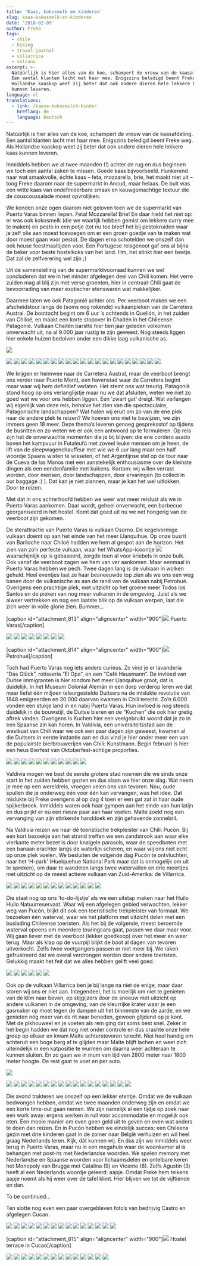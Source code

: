 ```yaml
---
title: 'Kaas, kokosmelk en kinderen'
slug: kaas-kokosmelk-en-kinderen
date: '2018-02-09'
author: Freke
tags:
  - chile
  - hiking
  - travel-journal
  - villarrica
  - volcano
excerpt: >-
  Natúúrlijk is hier alles van de koe, schampert de vrouw van de kaasafdeling.
  Een aantal klanten lacht met haar mee. Enigszins beledigd beent Freke weg. Als
  Hollandse kaaskop weet zij beter dat ook andere dieren hele lekkere kaas
  kunnen leveren.
language: nl
translations:
  - link: /kaese-kokosmilch-kinder
    hreflang: de
    language: Deutsch
---
```


Natúúrlijk is hier alles van de koe, schampert de vrouw van de kaasafdeling. Een aantal klanten lacht met haar mee. Enigszins beledigd beent Freke weg. Als Hollandse kaaskop weet zij beter dat ook andere dieren hele lekkere kaas kunnen leveren.

Inmiddels hebben we al twee maanden (!) achter de rug en dus beginnen we toch een aantal zaken te missen. Goede kaas bijvoorbeeld. Hunkerend naar wat smaakvolle, échte kaas – feta, mozzarella, brie, het maakt niet uit – toog Freke daarom naar de supermarkt in Ancud, maar helaas. De buit was een witte kaas van ondefinieerbare smaak en kauwgomachtige textuur die de couscoussalade moest opvrolijken.

We konden onze ogen daarom niet geloven toen we de supermarkt van Puerto Varas binnen liepen. Feta! Mozzarella! Brie! En daar hield het niet op: er was ook kokosmelk (die we waarlijk hebben gemist om lekkere curry mee te maken) en pesto in een potje (tot nu toe bleef het bij pestokruiden waar je zelf olie aan moest toevoegen om er een groen goedje van te maken wat door moest gaan voor pesto). De dagen erna schotelden we onszelf dan ook heuse feestmaaltijden voor. Een Portugese reisgenoot gaf ons al bijna de beker voor beste hostelkoks van het land. Hm, het stinkt hier een beetje. Dat zal de zelfverering wel zijn ;)

Uit de samenstelling van de supermarktvoorraad kunnen we wel concluderen dat we in het minder afgelegen deel van Chili komen. Het verre zuiden mag al blij zijn met verse groenten, hier in centraal-Chili gaat de bevoorrading van meer exotischer etenswaren wat makkelijker.

Daarmee laten we ook Patagonië achter ons. Per veerboot maken we een afscheidstour langs de (soms nog rokende) vulkaanpieken van de Carretera Austral. De boottocht begint om 6 uur ‘s ochtends in Quellón, in het zuiden van Chiloé, en maakt een korte stopover in Chaitén in het Chileense Patagonië. Vulkaan Chaitén barstte hier tien jaar geleden volkomen onverwacht uit, na al 9.000 jaar rustig te zijn geweest. Nog steeds liggen hier enkele huizen bedolven onder een dikke laag vulkanische as.

![](images/P1250133-P1250138-1024x488.jpg)

![](images/P1250140.jpg)
![](images/P1250162.jpg)
![](images/P1250143-P1250154.jpg)
![](images/P1250156-e1518136417528.jpg)
![](images/P1240120.jpg)
![](images/P1240122-e1518136419773.jpg)
![](images/P1240125.jpg)
![](images/P1240128.jpg)
![](images/P1250157.jpg)
![](images/P1250158.jpg)
![](images/P1250168.jpg)
![](images/P1250174.jpg)
![](images/P1250178.jpg)
![](images/P1250181-P1250184.jpg)
![](images/P1250185.jpg)
![](images/P1250189-e1518136414254.jpg)
![](images/P1250190.jpg)
![](images/P1250193.jpg)
![](images/P1250200.jpg)
![](images/P1250204-e1518136396629.jpg)
![](images/P1250206.jpg)

We krijgen er heimwee naar de Carretera Austral, maar de veerboot brengt ons verder naar Puerto Montt, een havenstad waar de Carretera begint maar waar wij hem definitief verlaten. Het stemt ons wat treurig. Patagonië stond hoog op ons verlanglijstje maar nu we dat afsluiten, weten we niet zo goed wat we voor ons hebben liggen. Een ‘zwart gat’ dreigt. Wat verlangen wij eigenlijk van deze reis, behalve het zien van die spectaculaire, Patagonische landschappen? Wat halen wij eruit om zo van de ene plek naar de andere plek te reizen? We hoeven ons niet te bewijzen, we zijn immers geen 18 meer. Deze thema’s leveren genoeg gespreksstof op tijdens de busritten en zo weten we er ook een antwoord op te formuleren. Op reis zijn het de onverwachte momenten die je bij blijven: die ene cordero asado boven het kampvuur in Futaleufú met zoveel leuke mensen om je heen, de lift van de sleepwagenchauffeur met wie we 6 uur lang maar een half woordje Spaans wisten te wisselen, of het Argentijnse stel op de tour naar de Cueva de las Manos met een aanstekelijk enthousiasme over de kleinste dingen als een eendenfamilie met kuikens. Kortom: wij willen verrast worden, door mensen, door landschappen, door ervaringen (to collect in our baggage :) ). Dat kan je niet plannen, maar je kan het wel uitlokken. Door te reizen.

Met dat in ons achterhoofd hebben we weer wat meer reislust als we in Puerto Varas aankomen. Daar wordt, geheel onverwacht, een barbecue georganiseerd in het hostel. Komt dat goed uit nu we net hongerig van de veerboot zijn gekomen.

De sterattractie van Puerto Varas is vulkaan Osorno. De kegelvormige vulkaan doemt op aan het einde van het meer Llanquihue. Op onze busrit van Bariloche naar Chiloé hadden we hem al gespot aan de horizon. Het zien van zo’n perfecte vulkaan, waar het WhatsApp-icoontje ![](images/mount-fuji_1f5fb.png) waarschijnlijk op is gebaseerd, zorgde toen al voor kriebels in onze buik. Ook vanaf de veerboot zagen we hem van ver aankomen. Maar eenmaal in Puerto Varas hebben we pech. Twee dagen lang is de vulkaan in wolken gehuld. Heel eventjes laat ze haar besneeuwde top zien als we ons een weg banen door de vulkanische as aan de rand van de vulkaan nabij Petrohué. Overigens een prachtige plek, met uitzicht op het groene meer Todos los Santos en de pieken van nog meer vulkanen in de omgeving. Juist als we alweer vertrekken en nog een laatste blik op de vulkaan werpen, laat die zich weer in volle glorie zien. Bummer…

\[caption id="attachment\_813" align="aligncenter" width="900"\]![](images/P1270247-P1270253-1024x353.jpg) Puerto Varas\[/caption\]

![](images/P1260214.jpg)
![](images/P1260217.jpg)
![](images/P1260230.jpg)
![](images/P1270231.jpg)
![](images/P1270232.jpg)
![](images/P1270233.jpg)
![](images/P1270237.jpg)
![](images/P1270241.jpg)

\[caption id="attachment\_814" align="aligncenter" width="900"\]![](images/P1260220-P1260227-1024x359.jpg) Petrohué\[/caption\]

Toch had Puerto Varas nog iets anders curieus. Zo vind je er lavandería “Das Glück”, rotisseria “El Opa”, en een “Café Hausmann”. De invloed van Duitse immigranten is hier rondom het meer Llanquihue groot, dat is duidelijk. In het Museum Colonial Alemán in een dorp verderop leren we dat maar liefst één miljoen teleurgestelde Duitsers na de mislukte revolutie van 1848 emigreerden en 30.000 daarvan kwamen in Chili terecht. Zo’n 6.000 vonden een stukje land in en nabij Puerto Varas. Hun invloed is nog steeds duidelijk in de bouwstijl, de Duitse bieren en de “Kuchen” die ook hier gretig aftrek vinden. Overigens is Kuchen hier een veelgebruikt woord dat je zo in een Spaanse zin kan horen. In Valdivia, een universiteitsstad aan de westkust van Chili waar we ook een paar dagen zijn geweest, kwamen al die Duitsers in eerste instantie aan en dus vind je hier onder meer een van de populairste bierbrouwerijen van Chili: Kunstmann. Begin februari is hier een heus Bierfest van Oktoberfest-achtige proporties.

![](images/P1300254.jpg)
![](images/P1300257.jpg)
![](images/P1300259.jpg)
![](images/P1300262.jpg)
![](images/DSC_0584-e1518140205797.jpg)
![](images/IMG_20180128_211559.jpg)
![](images/IMG_20180128_174408.jpg)
![](images/P1300266.jpg)
![](images/DSC_0588-e1518137678863.jpg)
![](images/DSC_0585.jpg)
![](images/IMG_20180128_221912.jpg)

Valdivia mogen we best de eerste grotere stad noemen die we sinds onze start in het zuiden hebben gezien en dus slaan we hier onze slag. Wat neem je mee op een wereldreis, vroegen velen ons van tevoren. Nou, oude spullen die je onderweg één voor één kan vervangen, was het idee. Dat mislukte bij Freke overigens al op dag 4 toen er een gat zat in haar oude spijkerbroek. Inmiddels waren ook haar gympen aan het einde van hun latijn en dus prijkt er nu een nieuw paar aan haar voeten. Malte zoekt nog een vervanging van zijn stinkende handdoek en zijn gehavende zonnebril.

Na Valdivia reizen we naar dé toeristische trekpleister van Chili: Pucón. Bij een kort bezoekje aan het strand treffen we een zandstrook aan waar elke vierkante meter bezet is door knalgele parasols, waar de speedboten met een banaan erachter langs de waterlijn scheren, en waar wij ons niet echt op onze plek voelen. We besluiten de volgende dag Pucón te ontvluchten, naar het ‘H-park’ (Huelquehue National Park maar dat is onmogelijk om uit te spreken), om daar te wandelen langs twee watervallen en drie meertjes met uitzicht op de meest actieve vulkaan van Zuid-Amerika: de Villarrica.

![](images/DSC_0591-e1518140572845.jpg)
![](images/IMG_20180131_155319.jpg)
![](images/IMG_20180131_192909.jpg)
![](images/IMG_20180201_112642.jpg)
![](images/P1310269.jpg)
![](images/P2010273.jpg)
![](images/P2010276.jpg)
![](images/P2010281.jpg)
![](images/P2010283.jpg)
![](images/P2010287.jpg)
![](images/P2010308.jpg)
![](images/P2010312.jpg)
![](images/P2010313.jpg)

Die staat nog op ons ‘to-do-lijstje’ als we een uitstap maken naar het Huilo Huilo Natuurreservaat. Waar wij een afgelegen gebied verwachten, lekker weg van Pucón, blijkt dit ook een toeristische trekpleister van formaat. We bezoeken één waterval, waar we het platform met uitzicht delen met een buslading Chileense toeristen. Als het bij de volgende, meest beroemde waterval opeens om meerdere touringcars gaat, passen we daar maar voor. Wij gaan liever met de veerboot (lekker goedkoop) over het meer en weer terug. Maar als klap op de vuurpijl blijkt de boot al dagen van tevoren uitverkocht. Zelfs twee voetgangers passen er niet meer bij. We raken gefrustreerd dat we overal verdrongen worden door andere toeristen. Gelukkig maakt het feit dat we alles hebben gelift veel goed.

![](images/P2020323.jpg)
![](images/P2030328.jpg)
![](images/P2030331-P2030340.jpg)
![](images/P2030343.jpg)
![](images/P2030344.jpg)
![](images/IMG_20180202_172649.jpg)

Ook op de vulkaan Villarrica ben je bij lange na niet de enige, maar daar storen wij ons er niet aan. Integendeel, het is moeilijk om niet te genieten van de klim naar boven, op stijgijzers door de sneeuw met uitzicht op andere vulkanen in de omgeving, van de kleurrijke krater waar je een gasmaker op moet tegen de dampen uit het binnenste van de aarde, en we genieten nóg meer van de rit naar beneden, gewoon glijdend op je kont. Met de pikhouweel en je voeten als rem ging dat soms best snel. Zeker in het begin hadden we dat nog niet onder controle en dus crashte onze hele groep op elkaar en kwam Malte achterstevoren terecht. Niet heel handig om achteruit een hoge berg af te glijden maar Malte blijft lachen en weet zich uiteindelijk in een katpositie te wurmen om daarna weer achteraan te kunnen sluiten. En zo gaan we in mum van tijd van 2800 meter naar 1800 meter hoogte. De rest gaat te voet en per auto.

![](images/P2050387-P2050392-1024x486.jpg)

![](images/IMG_20180205_074232.jpg)
![](images/P2050348.jpg)
![](images/P2050350.jpg)
![](images/P2050351-P2050357.jpg)
![](images/P2050363-P2050366.jpg)
![](images/P2050368.jpg)
![](images/DSC_0597-e1518293438197.jpg)
![](images/P2050373-P2050383.jpg)
![](images/P2050385.jpg)
![](images/P2050386.jpg)
![](images/GOPR5550.jpg)
![](images/P2050410.jpg)
![](images/P2050397.jpg)
![](images/IMG_20180205_115937.jpg)
![](images/GOPR5568.jpg)
![](images/IMG_20180205_132733.jpg)
![](images/IMG_20180205_205821.jpg)

Die avond trakteren we onszelf op een lekker etentje. Omdat we de vulkaan bedwongen hebben, omdat we twee maanden onderweg zijn en omdat we een korte time-out gaan nemen. We zijn namelijk al een tijdje op zoek naar een work away: ergens werken in ruil voor accommodatie en mogelijk ook eten. Een mooie manier om even geen geld uit te geven en even wat anders te doen dan reizen. En in Pucón hebben we eindelijk succes: een Chileens gezin met drie kinderen gaat in de zomer naar België verhuizen en wil heel graag Nederlands leren. Kijk, dát kunnen wij. En dus zijn we inmiddels weer terug in Puerto Varas, maar nu in een megahuis waar de woonkamer al is behangen met post-its met Nederlandse woorden. We spelen memory met Nederlandse en Spaanse woorden voor lichaamsdelen en ontelbare keren het Monopoly van Brugge met Catalina (9) en Vicente (8). Zelfs Agustin (3) heeft al een Nederlands woordje geleerd: aapje. Omdat Freke hem telkens aapje noemt als hij weer over de tafel klimt. Hier blijven we tot de vijftiende en dan.

To be continued…

Ten slotte nog even een paar overgebleven foto’s van bedrijvig Castro en afgelegen Cucao.

![](images/P1240113.jpg)
![](images/P1240112.jpg)
![](images/P1210024.jpg)
![](images/P1210029.jpg)
![](images/P1210027.jpg)
![](images/P1210030.jpg)
![](images/P1210033.jpg)
![](images/P1210035.jpg)
![](images/P1210036.jpg)
![](images/P1210039.jpg)
![](images/P1210040.jpg)
![](images/P1210048.jpg)
![](images/P1210051.jpg)
![](images/P1240116.jpg)
![](images/DSC_0575.jpg)

\[caption id="attachment\_815" align="aligncenter" width="900"\]![](images/P1230077-P1230084-1024x352.jpg) Hostel terrace in Cucao\[/caption\]

![](images/P1220054.jpg)
![](images/P1220056-P1220061.jpg)
![](images/P1220063.jpg)
![](images/P1220067.jpg)
![](images/P1220071.jpg)
![](images/P1220074.jpg)
![](images/P1230088.jpg)
![](images/P1230090.jpg)
![](images/P1230094.jpg)
![](images/P1230097.jpg)
![](images/P1230101.jpg)
![](images/P1230102.jpg)
![](images/P1230105.jpg)
![](images/P1230107.jpg)
